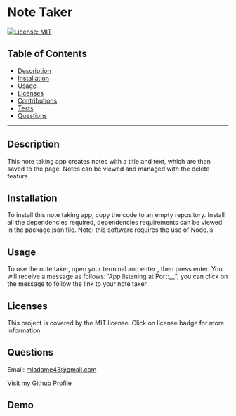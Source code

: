 # Note Taker

  [![License: MIT](https://img.shields.io/static/v1?label=license&message=MIT&color=blue)](https://opensource.org/licenses/MIT)

## Table of Contents

  - [Description](#description)
  - [Installation](#installation)
  - [Usage](#usage)
  - [Licenses](#licenses)
  - [Contributions](#contributions)
  - [Tests](#tests)
  - [Questions](#questions)

  ---

## Description

This note taking app creates notes with a title and text, which are then saved to the page. Notes can be viewed and managed with the delete feature.

## Installation

To install this note taking app, copy the code to an empty repository. Install all the dependencies required, dependencies requirements can be viewed in the package.json file. Note: this software requires the use of Node.js

## Usage

To use the note taker, open your terminal and enter <node server.js>, then press enter. You will receive a message as follows: 'App listening at Port:__", you can click on the message to follow the link to your note taker.

## Licenses

This project is covered by the MIT license. Click on license badge for more information.


## Questions

Email: mladame43@gmail.com

[Visit my Github Profile](https://github.com/mladame)

## Demo

